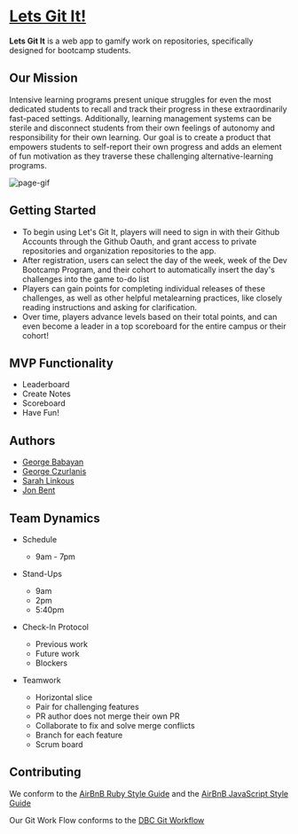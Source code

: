 # [Lets Git It!](http://lets-git-it.herokuapp.com)

**Lets Git It** is a web app to gamify work on repositories, specifically designed for bootcamp students.

## Our Mission

Intensive learning programs present unique struggles for even the most dedicated students to recall and track their progress in these extraordinarily fast-paced settings. Additionally, learning management systems can be sterile and disconnect students from their own feelings of autonomy and responsibility for their own learning. Our goal is to create a product that empowers students to self-report their own progress and adds an element of fun motivation as they traverse these challenging alternative-learning programs. 

![page-gif](/project.gif)

## Getting Started
- To begin using Let's Git It, players will need to sign in with their Github Accounts through the Github Oauth, and grant access to private repositories and organization repositories to the app.
- After registration, users can select the day of the week, week of the Dev Bootcamp Program, and their cohort to automatically insert the day's challenges into the game to-do list
- Players can gain points for completing individual releases of these challenges, as well as other helpful metalearning practices, like closely reading instructions and asking for clarification. 
- Over time, players advance levels based on their total points, and can even become a leader in a top scoreboard for the entire campus or their cohort!

## MVP Functionality
* Leaderboard
* Create Notes
* Scoreboard
* Have Fun!

## Authors 


- [George Babayan](https://github.com/georgebabayan)
- [George Czurlanis](https://github.com/georgecode)
- [Sarah Linkous](https://github.com/slinkous)
- [Jon Bent](https://github.com/jonbent)

## Team Dynamics

* Schedule
  * 9am - 7pm

* Stand-Ups
  * 9am
  * 2pm
  * 5:40pm

* Check-In Protocol
  * Previous work
  * Future work
  * Blockers

* Teamwork
  * Horizontal slice
  * Pair for challenging features
  * PR author does not merge their own PR
  * Collaborate to fix and solve merge conflicts
  * Branch for each feature
  * Scrum board

## Contributing

We conform to the [AirBnB Ruby Style Guide](http://airbnb.io/projects/ruby) and the [AirBnB JavaScript Style Guide](http://airbnb.io/projects/javascript)

Our Git Work Flow conforms to the [DBC Git Workflow](https://github.com/sf-squirrels-2017/phase-3-guide/blob/sf-chi/resources/git-workflow.md)


